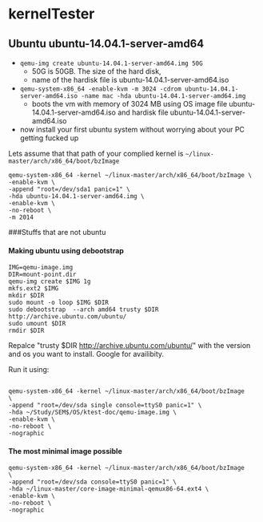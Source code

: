 # kernelTester

## Ubuntu ubuntu-14.04.1-server-amd64

- `qemu-img create ubuntu-14.04.1-server-amd64.img 50G`
  - 50G is 50GB. The size of the hard disk,  
  - name of the hardisk file is ubuntu-14.04.1-server-amd64.iso   
- `qemu-system-x86_64 -enable-kvm -m 3024 -cdrom ubuntu-14.04.1-server-amd64.iso -name mac -hda ubuntu-14.04.1-server-amd64.img`
  - boots the vm with memory of 3024 MB using OS image file ubuntu-14.04.1-server-amd64.iso and hardisk file ubuntu-14.04.1-server-amd64.iso 
- now install your first ubuntu system without worrying about your PC getting fucked up


Lets assume that that path of your complied kernel is `~/linux-master/arch/x86_64/boot/bzImage`
```
qemu-system-x86_64 -kernel ~/linux-master/arch/x86_64/boot/bzImage \
-enable-kvm \        
-append "root=/dev/sda1 panic=1" \                                                    
-hda ubuntu-14.04.1-server-amd64.img \                                                     
-enable-kvm \                                                                      
-no-reboot \                                                                       
-m 2014             
```

###Stuffs that are not ubuntu

#### Making ubuntu using debootstrap

```
IMG=qemu-image.img
DIR=mount-point.dir
qemu-img create $IMG 1g
mkfs.ext2 $IMG
mkdir $DIR
sudo mount -o loop $IMG $DIR
sudo debootstrap  --arch amd64 trusty $DIR http://archive.ubuntu.com/ubuntu/
sudo umount $DIR
rmdir $DIR
```

Repalce "trusty $DIR http://archive.ubuntu.com/ubuntu/" with the version and os you want to install. Google for availibity.

Run it using:

```

qemu-system-x86_64 -kernel ~/linux-master/arch/x86_64/boot/bzImage    \
-append "root=/dev/sda single console=ttyS0 panic=1" \
-hda ~/Study/SEM$/OS/ktest-doc/qemu-image.img \
-enable-kvm \
-no-reboot \
-nographic 

```


#### The most minimal image possible

```
qemu-system-x86_64 -kernel ~/linux-master/arch/x86_64/boot/bzImage    \
-append "root=/dev/sda console=ttyS0 panic=1" \
-hda ~/linux-master/core-image-minimal-qemux86-64.ext4 \
-enable-kvm \
-no-reboot \
-nographic 
```



